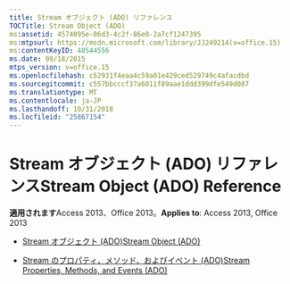 ```yaml
---
title: Stream オブジェクト (ADO) リファレンス
TOCTitle: Stream Object (ADO)
ms:assetid: 4574095e-06d3-4c2f-86e0-2a7cf1247395
ms:mtpsurl: https://msdn.microsoft.com/library/JJ249214(v=office.15)
ms:contentKeyID: 48544556
ms.date: 09/18/2015
mtps_version: v=office.15
ms.openlocfilehash: c52931f4eaa4c59a01e429ced529749c4afacdbd
ms.sourcegitcommit: c557bbcccf37a6011f89aae1ddd399dfe549d087
ms.translationtype: MT
ms.contentlocale: ja-JP
ms.lasthandoff: 10/31/2018
ms.locfileid: "25867154"
---
```

# <a name="stream-object-ado-reference"></a><span data-ttu-id="3d8b8-102">Stream オブジェクト (ADO) リファレンス</span><span class="sxs-lookup"><span data-stu-id="3d8b8-102">Stream Object (ADO) Reference</span></span>


<span data-ttu-id="3d8b8-103">**適用されます**Access 2013、Office 2013。</span><span class="sxs-lookup"><span data-stu-id="3d8b8-103">**Applies to**: Access 2013, Office 2013</span></span>



  - [<span data-ttu-id="3d8b8-104">Stream オブジェクト (ADO)</span><span class="sxs-lookup"><span data-stu-id="3d8b8-104">Stream Object (ADO)</span></span>](stream-object-ado.md)

  - [<span data-ttu-id="3d8b8-105">Stream のプロパティ、メソッド、およびイベント (ADO)</span><span class="sxs-lookup"><span data-stu-id="3d8b8-105">Stream Properties, Methods, and Events (ADO)</span></span>](stream-properties-methods-and-events-ado.md)


